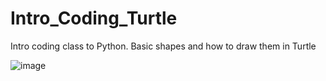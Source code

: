 # Intro_Coding_Turtle
Intro coding class to Python. Basic shapes and how to draw them in Turtle

![image](https://github.com/Mikedweb/Intro_Coding_Turtle/assets/42615032/877b26d1-071a-49af-afad-91eb75e6a206)

